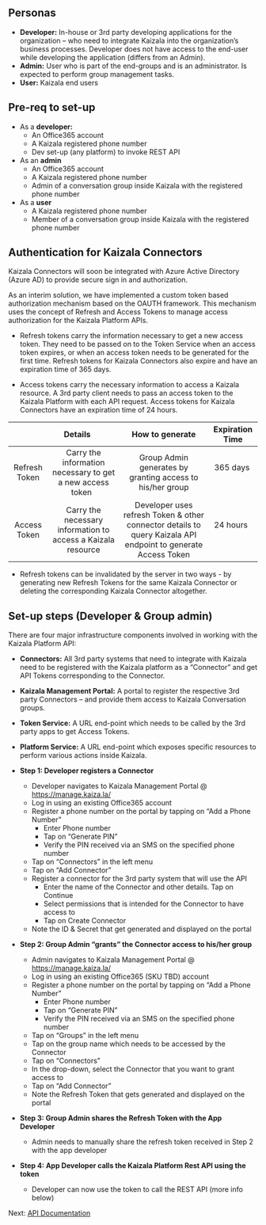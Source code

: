 
## Personas

*   **Developer:** In-house or 3rd party developing applications for the organization – who need to integrate Kaizala into the organization’s business processes. Developer does not have access to the end-user while developing the application (differs from an Admin).
*   **Admin:** User who is part of the end-groups and is an administrator. Is expected to perform group management tasks.
*   **User:** Kaizala end users

## Pre-req to set-up

*   As a **developer:**
    *   An Office365 account
    *   A Kaizala registered phone number
    *   Dev set-up (any platform) to invoke REST API
*   As an **admin**
    *   An Office365 account
    *   A Kaizala registered phone number
    *   Admin of a conversation group inside Kaizala with the registered phone number
*   As a **user**
    *   A Kaizala registered phone number
    *   Member of a conversation group inside Kaizala with the registered phone number

## Authentication for Kaizala Connectors

Kaizala Connectors will soon be integrated with Azure Active Directory (Azure AD) to provide secure sign in and authorization.

As an interim solution, we have implemented a custom token based authorization mechanism based on the OAUTH framework. This mechanism uses the concept of Refresh and Access Tokens
to manage access authorization for the Kaizala Platform APIs.

*   Refresh tokens carry the information necessary to get a new access token. They need to be passed on to the Token Service when an access token expires, or when an access token needs to be generated for the first time. Refresh tokens for Kaizala Connectors also expire and have an expiration time of 365 days. 

*   Access tokens carry the necessary information to access a Kaizala resource. A 3rd party client needs to pass an access token to the Kaizala Platform with each API request. Access tokens for Kaizala Connectors have an expiration time of 24 hours.




|              | Details           | How to generate   | Expiration Time    |
| :---: | :---: | :---: | :---: |
| Refresh Token  | Carry the information necessary to get a new access token     | Group Admin generates by granting access to his/her group   | 365 days           |
| Access Token   | Carry the necessary information to access a Kaizala resource  | Developer uses refresh Token & other connector details to query Kaizala API endpoint to generate Access Token    | 24 hours            |

*   Refresh tokens can be invalidated by the server in two ways - by generating new Refresh Tokens for the same Kaizala Connector or deleting the corresponding Kaizala Connector altogether.

## Set-up steps (Developer & Group admin)

There are four major infrastructure components involved in working with the Kaizala Platform API:

*   **Connectors:** All 3rd party systems that need to integrate with Kaizala need to be registered with the Kaizala platform as a “Connector” and get API Tokens corresponding to the Connector.
*   **Kaizala Management Portal:** A portal to register the respective 3rd party Connectors – and provide them access to Kaizala Conversation groups.
*   **Token Service:** A URL end-point which needs to be called by the 3rd party apps to get Access Tokens.
*   **Platform Service:** A URL end-point which exposes specific resources to perform various actions inside Kaizala.
*   **Step 1: Developer registers a Connector**

    *   Developer navigates to Kaizala Management Portal @ https://manage.kaiza.la/
    *   Log in using an existing Office365 account
    *   Register a phone number on the portal by tapping on “Add a Phone Number”
        *   Enter Phone number
        *   Tap on “Generate PIN”
        *   Verify the PIN received via an SMS on the specified phone number
    *   Tap on “Connectors” in the left menu
    *   Tap on “Add Connector”
    *   Register a connector for the 3rd party system that will use the API
        *   Enter the name of the Connector and other details. Tap on Continue
        *   Select permissions that is intended for the Connector to have access to
        *   Tap on Create Connector
    *   Note the ID & Secret that get generated and displayed on the portal

*   **Step 2: Group Admin “grants” the Connector access to his/her group**

    *   Admin navigates to Kaizala Management Portal @ https://manage.kaiza.la/
    *   Log in using an existing Office365 (SKU TBD) account
    *   Register a phone number on the portal by tapping on “Add a Phone Number”
        *   Enter Phone number
        *   Tap on “Generate PIN”
        *   Verify the PIN received via an SMS on the specified phone number
    *   Tap on “Groups” in the left menu
    *   Tap on the group name which needs to be accessed by the Connector
    *   Tap on “Connectors”
    *   In the drop-down, select the Connector that you want to grant access to
    *   Tap on “Add Connector”
    *   Note the Refresh Token that gets generated and displayed on the portal

*   **Step 3: Group Admin shares the Refresh Token with the App Developer**

    *   Admin needs to manually share the refresh token received in Step 2 with the app developer

*   **Step 4: App Developer calls the Kaizala Platform Rest API using the token**

    *   Developer can now use the token to call the REST API (more info below)


Next: [API Documentation](API.md)
